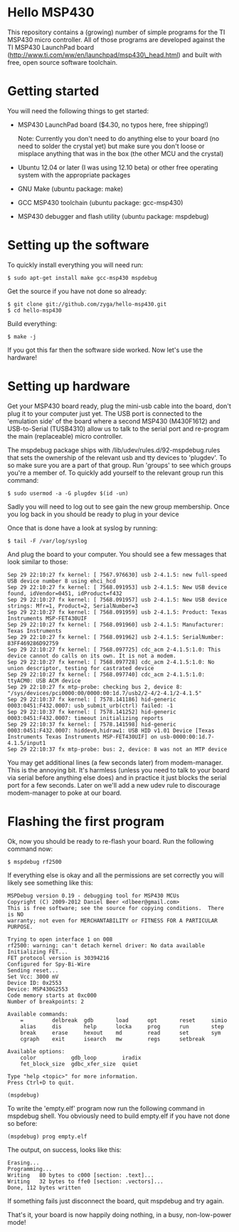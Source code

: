 Hello MSP430
============

This repository contains a (growing) number of simple programs for the TI
MSP430 micro controller. All of those programs are developed against the TI
MSP430 LaunchPad board (http://www.ti.com/ww/en/launchpad/msp430\_head.html) and
built with free, open source software toolchain.

Getting started
===============

You will need the following things to get started:

 * MSP430 LaunchPad board ($4.30, no typos here, free shipping!)

   Note: Currently you don't need to do anything else to your board (no need to
   solder the crystal yet) but make sure you don't loose or misplace anything
   that was in the box (the other MCU and the crystal)

 * Ubuntu 12.04 or later (I was using 12.10 beta) or other free
   operating system with the appropriate packages
 * GNU Make (ubuntu package: make)
 * GCC MSP430 toolchain (ubuntu package: gcc-msp430)
 * MSP430 debugger and flash utility (ubuntu package: mspdebug)

Setting up the software
=======================

To quickly install everything you will need run:

    $ sudo apt-get install make gcc-msp430 mspdebug

Get the source if you have not done so already:

    $ git clone git://github.com/zyga/hello-msp430.git 
    $ cd hello-msp430

Build everything:

    $ make -j

If you got this far then the software side worked. Now let's use the hardware!

Setting up hardware
===================

Get your MSP430 board ready, plug the mini-usb cable into the board, don't plug
it to your computer just yet. The USB port is connected to the 'emulation side'
of the board where a second MSP430 (M430F1612) and USB-to-Serial (TUSB4310)
allow us to talk to the serial port and re-program the main (replaceable) micro
controller.

The mspdebug package ships with /lib/udev/rules.d/92-mspdebug.rules that sets
the ownership of the relevant usb and tty devices to 'plugdev'. To  so make
sure you are a part of that group. Run 'groups' to see which groups you're a
member of. To quickly add yourself to the relevant group run this command:

    $ sudo usermod -a -G plugdev $(id -un)

Sadly you will need to log out to see gain the new group membership. Once you
log back in you should be ready to plug in your device

Once that is done have a look at syslog by running:

    $ tail -F /var/log/syslog

And plug the board to your computer. You should see a few messages that look
similar to those:


    Sep 29 22:10:27 fx kernel: [ 7567.976630] usb 2-4.1.5: new full-speed USB device number 8 using ehci_hcd
    Sep 29 22:10:27 fx kernel: [ 7568.091953] usb 2-4.1.5: New USB device found, idVendor=0451, idProduct=f432
    Sep 29 22:10:27 fx kernel: [ 7568.091957] usb 2-4.1.5: New USB device strings: Mfr=1, Product=2, SerialNumber=3
    Sep 29 22:10:27 fx kernel: [ 7568.091959] usb 2-4.1.5: Product: Texas Instruments MSP-FET430UIF
    Sep 29 22:10:27 fx kernel: [ 7568.091960] usb 2-4.1.5: Manufacturer: Texas Instruments
    Sep 29 22:10:27 fx kernel: [ 7568.091962] usb 2-4.1.5: SerialNumber: 83FF469286D92759
    Sep 29 22:10:27 fx kernel: [ 7568.097725] cdc_acm 2-4.1.5:1.0: This device cannot do calls on its own. It is not a modem.
    Sep 29 22:10:27 fx kernel: [ 7568.097728] cdc_acm 2-4.1.5:1.0: No union descriptor, testing for castrated device
    Sep 29 22:10:27 fx kernel: [ 7568.097740] cdc_acm 2-4.1.5:1.0: ttyACM0: USB ACM device
    Sep 29 22:10:27 fx mtp-probe: checking bus 2, device 8: "/sys/devices/pci0000:00/0000:00:1d.7/usb2/2-4/2-4.1/2-4.1.5"
    Sep 29 22:10:37 fx kernel: [ 7578.141186] hid-generic 0003:0451:F432.0007: usb_submit_urb(ctrl) failed: -1
    Sep 29 22:10:37 fx kernel: [ 7578.141252] hid-generic 0003:0451:F432.0007: timeout initializing reports
    Sep 29 22:10:37 fx kernel: [ 7578.141598] hid-generic 0003:0451:F432.0007: hiddev0,hidraw1: USB HID v1.01 Device [Texas Instruments Texas Instruments MSP-FET430UIF] on usb-0000:00:1d.7-4.1.5/input1
    Sep 29 22:10:37 fx mtp-probe: bus: 2, device: 8 was not an MTP device

You may get additional lines (a few seconds later) from modem-manager. This is
the annoying bit. It's harmless (unless you need to talk to your board via
serial before anything else does) and in practice it just blocks the serial
port for a few seconds. Later on we'll add a new udev rule to discourage
modem-manager to poke at our board. 

Flashing the first program
==========================

Ok, now you should be ready to re-flash your board. Run the following command now:

    $ mspdebug rf2500
    
If everything else is okay and all the permissions are set correctly you will
likely see something like this: 

    MSPDebug version 0.19 - debugging tool for MSP430 MCUs
    Copyright (C) 2009-2012 Daniel Beer <dlbeer@gmail.com>
    This is free software; see the source for copying conditions.  There is NO
    warranty; not even for MERCHANTABILITY or FITNESS FOR A PARTICULAR PURPOSE.

    Trying to open interface 1 on 008
    rf2500: warning: can't detach kernel driver: No data available
    Initializing FET...
    FET protocol version is 30394216
    Configured for Spy-Bi-Wire
    Sending reset...
    Set Vcc: 3000 mV
    Device ID: 0x2553
    Device: MSP430G2553
    Code memory starts at 0xc000
    Number of breakpoints: 2

    Available commands:
        =         delbreak  gdb       load      opt       reset     simio     
        alias     dis       help      locka     prog      run       step      
        break     erase     hexout    md        read      set       sym       
        cgraph    exit      isearch   mw        regs      setbreak  

    Available options:
        color           gdb_loop        iradix          
        fet_block_size  gdbc_xfer_size  quiet           

    Type "help <topic>" for more information.
    Press Ctrl+D to quit.

    (mspdebug) 

To write the 'empty.elf' program now run the following command in mspdebug shell.
You obviously need to build empty.elf if you have not done so before:

    (mspdebug) prog empty.elf

The output, on success, looks like this:

    Erasing...
    Programming...
    Writing   80 bytes to c000 [section: .text]...
    Writing   32 bytes to ffe0 [section: .vectors]...
    Done, 112 bytes written

If something fails just disconnect the board, quit mspdebug and try again.

That's it, your board is now happily doing nothing, in a busy, non-low-power
mode!

